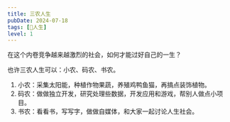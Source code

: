 ```yaml
---
title: 三农人生
pubDate: 2024-07-18
tags: [🧚人生]
level: 1
---
```


在这个内卷竞争越来越激烈的社会，如何才能过好自己的一生？

也许三农人生可以：小农、码农、书农。

1. 小农：采集太阳能，种植作物果蔬，养殖鸡鸭鱼猫，再搞点装饰植物。
2. 码农：做做独立开发，研究处理些数据，开发应用和游戏，帮别人做点小项目。
3. 书农：看看书，写写字，做做自媒体，和大家一起讨论人生社会。
